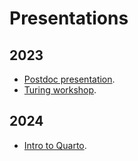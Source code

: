 # Presentations

## 2023

* [Postdoc presentation](./2023/postdoc_presentation/presentation.html).
* [Turing workshop](./2023/turing_presentation/Turing_presentation.html).

## 2024

* [Intro to Quarto](./2024/quarto_intro/presentation.html).
